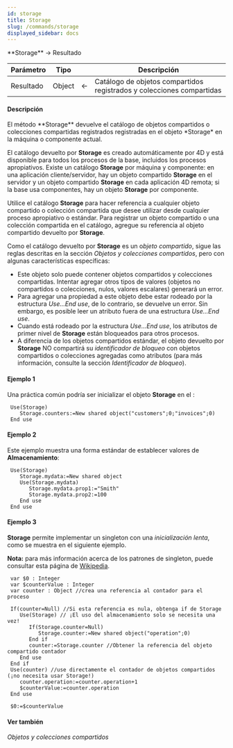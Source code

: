 ```yaml
---
id: storage
title: Storage
slug: /commands/storage
displayed_sidebar: docs
---
```


<!--REF #_command_.Storage.Syntax-->**Storage**  -> Resultado<!-- END REF-->
<!--REF #_command_.Storage.Params-->
| Parámetro | Tipo |  | Descripción |
| --- | --- | --- | --- |
| Resultado | Object | &larr; | Catálogo de objetos compartidos registrados y colecciones compartidas |

<!-- END REF-->

#### Descripción 

<!--REF #_command_.Storage.Summary-->El método **Storage** devuelve el catálogo de objetos compartidos o colecciones compartidas registrados registradas en el objeto *Storage* en la máquina o componente actual.<!-- END REF--> 

El catálogo devuelto por **Storage** es creado automáticamente por 4D y está disponible para todos los procesos de la base, incluidos los procesos apropiativos. Existe un catálogo **Storage** por máquina y componente: en una aplicación cliente/servidor, hay un objeto compartido **Storage** en el servidor y un objeto compartido **Storage** en cada aplicación 4D remota; si la base usa componentes, hay un objeto **Storage** por componente.

Utilice el catálogo **Storage** para hacer referencia a cualquier objeto compartido o colección compartida que desee utilizar desde cualquier proceso apropiativo o estándar. Para registrar un objeto compartido o una colección compartida en el catálogo, agregue su referencia al objeto compartido devuelto por **Storage**.

Como el catálogo devuelto por **Storage** es un o*bjeto compartido*, sigue las reglas descritas en la sección *Objetos y colecciones compartidos*, pero con algunas características específicas:

* Este objeto solo puede contener objetos compartidos y colecciones compartidas. Intentar agregar otros tipos de valores (objetos no compartidos o colecciones, nulos, valores escalares) generará un error.
* Para agregar una propiedad a este objeto debe estar rodeado por la estructura *Use...End use*, de lo contrario, se devuelve un error. Sin embargo, es posible leer un atributo fuera de una estructura *Use...End use*.
* Cuando está rodeado por la estructura *Use...End use*, los atributos de primer nivel de **Storage** están bloqueados para otros procesos.
* A diferencia de los objetos compartidos estándar, el objeto devuelto por **Storage** NO compartirá su *identificador de bloqueo* con objetos compartidos o colecciones agregadas como atributos (para más información, consulte la sección *Identificador de bloqueo*).

#### Ejemplo 1 

Una práctica común podría ser inicializar el objeto **Storage** en el : 

```4d
 Use(Storage)
    Storage.counters:=New shared object("customers";0;"invoices";0)
 End use
```

#### Ejemplo 2 

Este ejemplo muestra una forma estándar de establecer valores de **Almacenamiento**:

```4d
 Use(Storage)
    Storage.mydata:=New shared object
    Use(Storage.mydata)
       Storage.mydata.prop1:="Smith"
       Storage.mydata.prop2:=100
    End use
 End use
```

#### Ejemplo 3 

**Storage** permite implementar un singleton con una *inicialización lenta*, como se muestra en el siguiente ejemplo.

**Nota:** para más información acerca de los patrones de singleton, puede consultar esta página de [Wikipedia](https://en.wikipedia.org/wiki/Singleton%5Fpattern).

```4d
 var $0 : Integer
 var $counterValue : Integer
 var counter : Object //crea una referencia al contador para el proceso
 
 If(counter=Null) //Si esta referencia es nula, obtenga if de Storage
    Use(Storage) // ¡El uso del almacenamiento solo se necesita una vez!
       If(Storage.counter=Null)
          Storage.counter:=New shared object("operation";0)
       End if
       counter:=Storage.counter //Obtener la referencia del objeto compartido contador
    End use
 End if
 Use(counter) //use directamente el contador de objetos compartidos (¡no necesita usar Storage!)
    counter.operation:=counter.operation+1
    $counterValue:=counter.operation
 End use
 
 $0:=$counterValue
```

#### Ver también 

*Objetos y colecciones compartidos*  